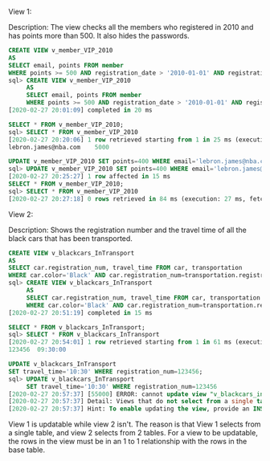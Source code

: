 View 1: 

Description: The view checks all the members who registered in 2010 and has points more than 500. It also hides the passwords.
```sql
CREATE VIEW v_member_VIP_2010
AS
SELECT email, points FROM member
WHERE points >= 500 AND registration_date > '2010-01-01' AND registration_date < '2010-12-31';
sql> CREATE VIEW v_member_VIP_2010
     AS
     SELECT email, points FROM member
     WHERE points >= 500 AND registration_date > '2010-01-01' AND registration_date < '2010-12-31';
[2020-02-27 20:01:09] completed in 20 ms

SELECT * FROM v_member_VIP_2010;
sql> SELECT * FROM v_member_VIP_2010
[2020-02-27 20:20:06] 1 row retrieved starting from 1 in 25 ms (execution: 8 ms, fetching: 17 ms)
lebron.james@nba.com	5000

UPDATE v_member_VIP_2010 SET points=400 WHERE email='lebron.james@nba.com';
sql> UPDATE v_member_VIP_2010 SET points=400 WHERE email='lebron.james@nba.com'
[2020-02-27 20:25:27] 1 row affected in 15 ms
SELECT * FROM v_member_VIP_2010;
sql> SELECT * FROM v_member_VIP_2010
[2020-02-27 20:27:18] 0 rows retrieved in 84 ms (execution: 27 ms, fetching: 57 ms)
```

View 2:

Description: Shows the registration number and the travel time of all the black cars that has been transported.
```sql
CREATE VIEW v_blackcars_InTransport
AS
SELECT car.registration_num, travel_time FROM car, transportation
WHERE car.color='Black' AND car.registration_num=transportation.registration_num;
sql> CREATE VIEW v_blackcars_InTransport
     AS
     SELECT car.registration_num, travel_time FROM car, transportation
     WHERE car.color='Black' AND car.registration_num=transportation.registration_num
[2020-02-27 20:51:19] completed in 15 ms

SELECT * FROM v_blackcars_InTransport;
sql> SELECT * FROM v_blackcars_InTransport
[2020-02-27 20:54:01] 1 row retrieved starting from 1 in 61 ms (execution: 9 ms, fetching: 52 ms)
123456	09:30:00

UPDATE v_blackcars_InTransport
SET travel_time='10:30' WHERE registration_num=123456;
sql> UPDATE v_blackcars_InTransport
     SET travel_time='10:30' WHERE registration_num=123456
[2020-02-27 20:57:37] [55000] ERROR: cannot update view "v_blackcars_intransport"
[2020-02-27 20:57:37] Detail: Views that do not select from a single table or view are not automatically updatable.
[2020-02-27 20:57:37] Hint: To enable updating the view, provide an INSTEAD OF UPDATE trigger or an unconditional ON UPDATE DO INSTEAD rule.
```


View 1 is updatable while view 2 isn't. The reason is that View 1 selects from a single table, and view 2 selects from 2 tables.
For a view to be updatable, the rows in the view must be in an 1 to 1 relationship with the rows in the base table.
